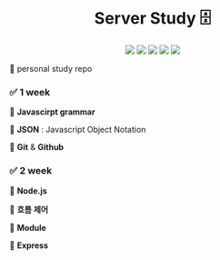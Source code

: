 <h1 align="center"> Server Study  🗄 </h1>

<p align="center">
  <img src="https://img.shields.io/badge/SOPT-blue" />
  <img src="https://img.shields.io/badge/Server-black" />
  <img src="https://img.shields.io/badge/Nodejs-green" />
  <img src="https://img.shields.io/badge/Express-purple" />
  <img src="https://img.shields.io/badge/Visual Studio Code-blue" />
</p>

 📌 personal study repo

### ✅ 1 week

📝 **Javascirpt grammar**

📝 **JSON** : Javascript Object Notation

📝 **Git** & **Github**



### ✅ 2 week

📝 **Node.js**

📝 **흐름 제어**

📝 **Module**

📝 **Express**



